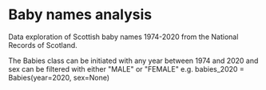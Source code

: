 # Baby names analysis
Data exploration of Scottish baby names 1974-2020 from the National Records of Scotland.

The Babies class can be initiated with any year between 1974 and 2020 and sex can be filtered with either "MALE" or "FEMALE"
e.g. babies_2020 = Babies(year=2020, sex=None)
